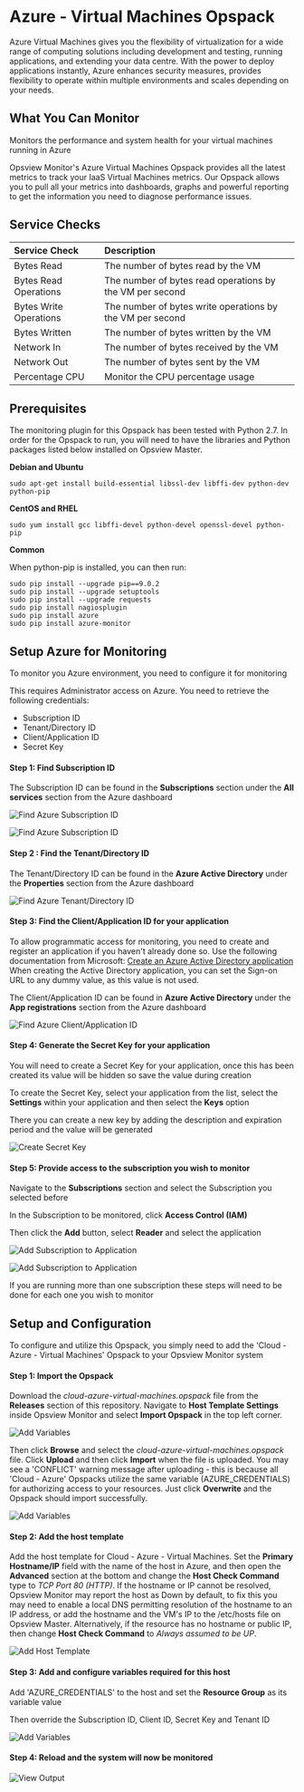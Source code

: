 # Azure - Virtual Machines Opspack

Azure Virtual Machines gives you the flexibility of virtualization for a wide range of computing solutions including development and testing, running applications, and extending your data centre. With the power to deploy applications instantly, Azure enhances security measures, provides flexibility to operate within multiple environments and scales depending on your needs.

## What You Can Monitor

Monitors the performance and system health for your virtual machines running in Azure

Opsview Monitor's Azure Virtual Machines Opspack provides all the latest metrics to track your IaaS Virtual Machines metrics. Our Opspack allows you to pull all your metrics into dashboards, graphs and powerful reporting to get the information you need to diagnose performance issues.


## Service Checks

| Service Check | Description |
|:------------- |:-----------|
|Bytes Read |The number of bytes read by the VM |
|Bytes Read Operations | The number of bytes read operations by the VM per second |
|Bytes Write Operations | The number of bytes write operations by the VM per second |
|Bytes Written |The number of bytes written by the VM |
|Network In |The number of bytes received by the VM |
|Network Out |The number of bytes sent by the VM |
|Percentage CPU |Monitor the CPU percentage usage |

## Prerequisites

The monitoring plugin for this Opspack has been tested with Python 2.7. In order for the Opspack to run, you will need to have the libraries and Python packages listed below installed on Opsview Master.

**Debian and Ubuntu**

```sudo apt-get install build-essential libssl-dev libffi-dev python-dev python-pip```

**CentOS and RHEL**

```sudo yum install gcc libffi-devel python-devel openssl-devel python-pip```

**Common**

When python-pip is installed, you can then run:
```
sudo pip install --upgrade pip==9.0.2
sudo pip install --upgrade setuptools
sudo pip install --upgrade requests
sudo pip install nagiosplugin
sudo pip install azure
sudo pip install azure-monitor
```

## Setup Azure for Monitoring

To monitor you Azure environment, you need to configure it for monitoring

This requires Administrator access on Azure. You need to retrieve the following credentials:

* Subscription ID
* Tenant/Directory ID
* Client/Application ID
* Secret Key

#### Step 1: Find Subscription ID

The Subscription ID can be found in the **Subscriptions** section under the **All services** section from the Azure dashboard

![Find Azure Subscription ID](/docs/img/azure_find_subscription_id_1.jpg?raw=true)

![Find Azure Subscription ID](/docs/img/azure_find_subscription_id_2.jpg?raw=true)

#### Step 2 : Find the Tenant/Directory ID

The Tenant/Directory ID can be found in the **Azure Active Directory** under the **Properties** section from the Azure dashboard

![Find Azure Tenant/Directory ID](/docs/img/azure_find_directory_id.png?raw=true)

#### Step 3: Find the Client/Application ID for your application

To allow programmatic access for monitoring, you need to create and register an application if you haven't already done so. Use the following documentation from Microsoft: [Create an Azure Active Directory application](
https://docs.microsoft.com/en-us/azure/azure-resource-manager/resource-group-create-service-principal-portal#create-an-azure-active-directory-application)
When creating the Active Directory application, you can set the Sign-on URL to any dummy value, as this value is not used.

The Client/Application ID can be found in **Azure Active Directory** under the **App registrations** section from the Azure dashboard

![Find Azure Client/Application ID](/docs/img/azure_find_application_id.png?raw=true)

#### Step 4: Generate the Secret Key for your application

You will need to create a Secret Key for your application, once this has been created its value will be hidden so save the value during creation

To create the Secret Key, select your application from the list, select the **Settings** within your application and then select the **Keys** option

There you can create a new key by adding the description and expiration period and the value will be generated

![Create Secret Key](/docs/img/azure_create_secret_key.png?raw=true)

#### Step 5: Provide access to the subscription you wish to monitor

Navigate to the **Subscriptions** section and select the Subscription you selected before

In the Subscription to be monitored, click **Access Control (IAM)**

Then click the **Add** button, select **Reader** and select the application

![Add Subscription to Application](/docs/img/azure_add_subscription_1.png?raw=true)

![Add Subscription to Application](/docs/img/azure_add_subscription_2.png?raw=true)

If you are running more than one subscription these steps will need to be done for each one you wish to monitor

## Setup and Configuration

To configure and utilize this Opspack, you simply need to add the 'Cloud - Azure - Virtual Machines' Opspack to your Opsview Monitor system

#### Step 1: Import the Opspack

Download the *cloud-azure-virtual-machines.opspack* file from the **Releases** section of this repository.
Navigate to **Host Template Settings** inside Opsview Monitor and select **Import Opspack** in the top left corner.

![Add Variables](/docs/img/host-template-settings.png?raw=true)

Then click **Browse** and select the *cloud-azure-virtual-machines.opspack* file. Click **Upload** and then click **Import** when the file is uploaded.
You may see a 'CONFLICT' warning message after uploading - this is because all 'Cloud - Azure' Opspacks utilize the same variable (AZURE_CREDENTIALS) for authorizing access to your resources. Just click **Overwrite** and the Opspack should import successfully.

![Add Variables](/docs/img/import-opspack.png?raw=true)

#### Step 2: Add the host template

Add the host template for Cloud - Azure - Virtual Machines.
Set the **Primary Hostname/IP** field with the name of the host in Azure, and then open the **Advanced** section at the bottom and change the **Host Check Command** type to *TCP Port 80 (HTTP)*. If the hostname or IP cannot be resolved, Opsview Monitor may report the host as Down by default, to fix this you may need to enable a local DNS permitting resolution of the hostname to an IP address, or add the hostname and the VM's IP to the /etc/hosts file on Opsview Master. Alternatively, if the resource has no hostname or public IP, then change **Host Check Command** to *Always assumed to be UP*.

![Add Host Template](/docs/img/host-template.png?raw=true)

#### Step 3: Add and configure variables required for this host

Add 'AZURE_CREDENTIALS' to the host and set the **Resource Group** as its variable value

Then override the Subscription ID, Client ID, Secret Key and Tenant ID

![Add Variables](/docs/img/variable.png?raw=true)

#### Step 4: Reload and the system will now be monitored

![View Output](/docs/img/output.png?raw=true)
